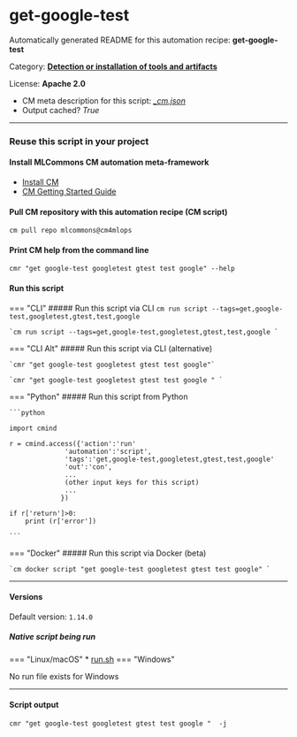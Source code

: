 # get-google-test
Automatically generated README for this automation recipe: **get-google-test**

Category: **[Detection or installation of tools and artifacts](..)**

License: **Apache 2.0**


* CM meta description for this script: *[_cm.json](https://github.com/mlcommons/cm4mlops/tree/main/script/get-google-test/_cm.json)*
* Output cached? *True*

---
### Reuse this script in your project

#### Install MLCommons CM automation meta-framework

* [Install CM](https://docs.mlcommons.org/ck/install)
* [CM Getting Started Guide](https://docs.mlcommons.org/ck/getting-started/)

#### Pull CM repository with this automation recipe (CM script)

```cm pull repo mlcommons@cm4mlops```

#### Print CM help from the command line

````cmr "get google-test googletest gtest test google" --help````

#### Run this script

=== "CLI"
    ##### Run this script via CLI
    `cm run script --tags=get,google-test,googletest,gtest,test,google`

    `cm run script --tags=get,google-test,googletest,gtest,test,google `

=== "CLI Alt"
    ##### Run this script via CLI (alternative)

    `cmr "get google-test googletest gtest test google"`

    `cmr "get google-test googletest gtest test google " `


=== "Python"
    ##### Run this script from Python


    ```python

    import cmind

    r = cmind.access({'action':'run'
                  'automation':'script',
                  'tags':'get,google-test,googletest,gtest,test,google'
                  'out':'con',
                  ...
                  (other input keys for this script)
                  ...
                 })

    if r['return']>0:
        print (r['error'])

    ```


=== "Docker"
    ##### Run this script via Docker (beta)

    `cm docker script "get google-test googletest gtest test google" `

___

#### Versions
Default version: `1.14.0`


##### Native script being run
=== "Linux/macOS"
     * [run.sh](https://github.com/mlcommons/cm4mlops/tree/main/script/get-google-test/run.sh)
=== "Windows"

No run file exists for Windows
___
#### Script output
`cmr "get google-test googletest gtest test google "  -j`